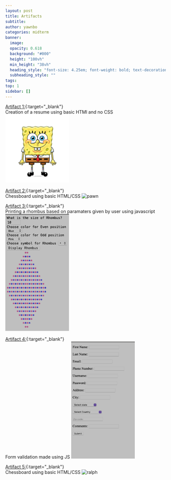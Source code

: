 ```yaml
---
layout: post
title: Artifacts
subtitle:
author: yawnbo
categories: midterm
banner:
  image:
  opacity: 0.618
  background: "#000"
  height: "100vh"
  min_height: "38vh"
  heading_style: "font-size: 4.25em; font-weight: bold; text-decoration: underline"
  subheading_style: ""
tags: 
top: 1
sidebar: []
---
```

[Artifact 1:](https://yawnbo.github.io/me/a1/index.html){:target="_blank"}  
Creation of a resume using basic HTMl and no CSS  
<img src="assets/images/artifacts/spongebob.jpg" width="200" alt="Spongebob">

[Artifact 2:](https://yawnbo.github.io/me/A2/index.html){:target="_blank"}  
Chessboard using basic HTML/CSS
<img src="https://yawnbo.github.io/me/A2/img/gold-pawn.png"  width="200" alt="pawn">

[Artifact 3:](https://yawnbo.github.io/me/A3/index.html){:target="_blank"}  
Printing a rhombus based on paramaters given by user using javascript
<img src="assets/images/artifacts/rhombus.png" width="200" alt="rhombus">

[Artifact 4:](https://yawnbo.github.io/me/A4/index.html){:target="_blank"}  
Form validation made using JS
<img src="assets/images/artifacts/formSubmission.png" width="200" alt="form">

[Artifact 5:](https://yawnbo.github.io/me/A5/index.html){:target="_blank"}  
Chessboard using basic HTML/CSS
<img src="https://yawnbo.github.io/me/A5/imgs/ralph.jpg"  width="200" alt="ralph">